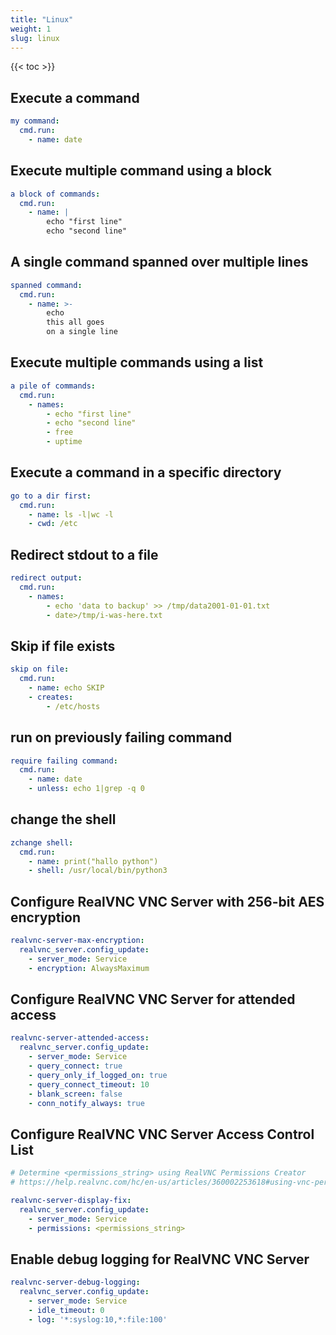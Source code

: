 ```yaml
---
title: "Linux"
weight: 1
slug: linux
---
```

{{< toc >}}

## Execute a command

```yaml
my command:
  cmd.run:
    - name: date
```

## Execute multiple command using a block

```yaml
a block of commands:
  cmd.run:
    - name: |
        echo "first line"
        echo "second line"
```

## A single command spanned over multiple lines

```yaml
spanned command:
  cmd.run:
    - name: >-
        echo
        this all goes
        on a single line
```

## Execute multiple commands using a list

```yaml
a pile of commands:
  cmd.run:
    - names:
        - echo "first line"
        - echo "second line"
        - free
        - uptime
```

## Execute a command in a specific directory

```yaml
go to a dir first:
  cmd.run:
    - name: ls -l|wc -l
    - cwd: /etc
```

## Redirect stdout to a file

```yaml
redirect output:
  cmd.run:
    - names:
        - echo 'data to backup' >> /tmp/data2001-01-01.txt
        - date>/tmp/i-was-here.txt
```

## Skip if file exists

```yaml
skip on file:
  cmd.run:
    - name: echo SKIP
    - creates:
        - /etc/hosts
```

## run on previously failing command

```yaml
require failing command:
  cmd.run:
    - name: date
    - unless: echo 1|grep -q 0
```

## change the shell

```yaml
zchange shell:
  cmd.run:
    - name: print("hallo python")
    - shell: /usr/local/bin/python3
```

## Configure RealVNC VNC Server with 256-bit AES encryption

```yaml
realvnc-server-max-encryption:
  realvnc_server.config_update:
    - server_mode: Service
    - encryption: AlwaysMaximum
```

## Configure RealVNC VNC Server for attended access

```yaml
realvnc-server-attended-access:
  realvnc_server.config_update:
    - server_mode: Service
    - query_connect: true
    - query_only_if_logged_on: true
    - query_connect_timeout: 10
    - blank_screen: false
    - conn_notify_always: true
```

## Configure RealVNC VNC Server Access Control List

```yaml
# Determine <permissions_string> using RealVNC Permissions Creator
# https://help.realvnc.com/hc/en-us/articles/360002253618#using-vnc-permissions-creator-0-2

realvnc-server-display-fix:
  realvnc_server.config_update:
    - server_mode: Service
    - permissions: <permissions_string>
```

## Enable debug logging for RealVNC VNC Server

```yaml
realvnc-server-debug-logging:
  realvnc_server.config_update:
    - server_mode: Service
    - idle_timeout: 0
    - log: '*:syslog:10,*:file:100'
```
